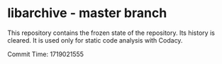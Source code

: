 # libarchive - master branch

This repository contains the frozen state of the repository.
Its history is cleared. It is used only for static code
analysis with Codacy.

Commit Time: 1719021555